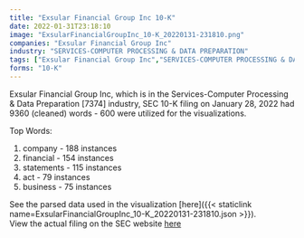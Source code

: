 ```yaml
---
title: "Exsular Financial Group Inc 10-K"
date: 2022-01-31T23:18:10
image: "ExsularFinancialGroupInc_10-K_20220131-231810.png"
companies: "Exsular Financial Group Inc"
industry: "SERVICES-COMPUTER PROCESSING & DATA PREPARATION"
tags: ["Exsular Financial Group Inc","SERVICES-COMPUTER PROCESSING & DATA PREPARATION","01-28-2022","10-K"]
forms: "10-K"
---
```

Exsular Financial Group Inc, which is in the Services-Computer Processing & Data Preparation [7374] industry, SEC 10-K filing on January 28, 2022 had 9360 (cleaned) words - 600 were utilized for the visualizations.

Top Words:
1. company - 188 instances
2. financial - 154 instances
3. statements - 115 instances
4. act - 79 instances
5. business - 75 instances


See the parsed data used in the visualization [here]({{< staticlink name=ExsularFinancialGroupInc_10-K_20220131-231810.json >}}).  
View the actual filing on the SEC website [here](https://www.sec.gov/Archives/edgar/data/1643542/0001493152-22-002513.txt)